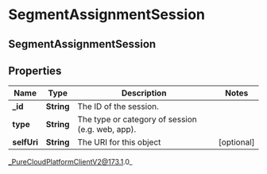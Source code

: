 # SegmentAssignmentSession

## SegmentAssignmentSession

## Properties

|Name | Type | Description | Notes|
|------------ | ------------- | ------------- | -------------|
| **_id** | **String** | The ID of the session. | |
| **type** | **String** | The type or category of session (e.g. web, app). | |
| **selfUri** | **String** | The URI for this object | [optional] |



_PureCloudPlatformClientV2@173.1.0_
